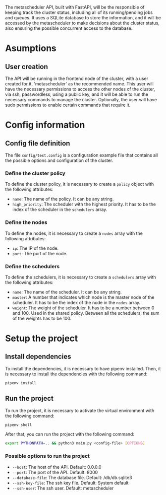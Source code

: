 The metascheduler API, built with FastAPI, will be the responsible of keeping track the cluster status, including all of its running/pending jobs and queues. It uses a SQLite database to store the information, and it will be accessed by the metascheduler to make decisions about the cluster status, also ensuring the possible concurrent access to the database.
# Asumptions
## User creation
The API will be running in the frontend node of the cluster, with a user created for it, 'metascheduler' as the recommended name. This user will have the necessary permissions to access the other nodes of the cluster, via ssh, passwordless, using a public key, and it will be able to run the necessary commands to manage the cluster. Optionally, the user will have sudo permissions to enable certain commands that require it.

# Config information
## Config file definition
The file `config/test.config` is a configuration example file that contains all the possible options and configuration of the cluster.
### Define the cluster policy
To define the cluster policy, it is necessary to create a `policy` object with the following attributes:
- `name`: The name of the policy. It can be any string.
- `high_priority`: The scheduler with the highest priority. It has to be the index of the scheduler in the `schedulers` array.
### Define the nodes
To define the nodes, it is necessary to create a `nodes` array with the following attributes:
- `ip`: The IP of the node.
- `port`: The port of the node.
### Define the schedulers
To define the schedulers, it is necessary to create a `schedulers` array with the following attributes:
- `name`: The name of the scheduler. It can be any string.
- `master`: A number that indicates which node is the master node of the scheduler. It has to be the index of the node in the `nodes` array.
- `weight`: The weight of the scheduler. It has to be a number between 0 and 100. Used in the shared policy. Between all the schedulers, the sum of the weights has to be 100.
# Setup the project
## Install dependencies
To install the dependencies, it is necessary to have pipenv installed. Then, it is necessary to install the dependencies with the following command:
```bash
pipenv install
```
## Run the project
To run the project, it is necessary to activate the virtual environment with the following command:
```bash
pipenv shell
```
After that, you can run the project with the following command:
```bash
export PYTHONPATH=.. && python3 main.py <config-file> [OPTIONS]
```
### Possible options to run the project
- `--host`: The host of the API. Default: 0.0.0.0
- `--port`: The port of the API. Default: 8000
- `--database-file`: The database file. Default: /db/db.sqlite3
- `--ssh-key-file`: The ssh key file. Default: System default
- `--ssh-user`: The ssh user. Default: metascheduler

